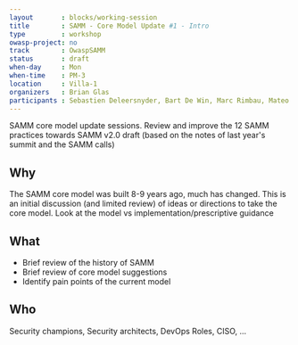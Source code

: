 ```yaml
---
layout       : blocks/working-session
title        : SAMM - Core Model Update #1 - Intro
type         : workshop
owasp-project: no
track        : OwaspSAMM
status       : draft
when-day     : Mon
when-time    : PM-3
location     : Villa-1
organizers   : Brian Glas
participants : Sebastien Deleersnyder, Bart De Win, Marc Rimbau, Mateo Martinez, Yan Kravchenko, Timo Pagel, Viktor Lindstrom
---
```


SAMM core model update sessions. Review and improve the 12 SAMM practices towards SAMM v2.0 draft (based on the notes of last year's summit and the SAMM calls)


## Why

The SAMM core model was built 8-9 years ago, much has changed. This is an initial discussion (and limited review) of ideas or directions to take the core model. Look at the model vs implementation/prescriptive guidance

## What

- Brief review of the history of SAMM
- Brief review of core model suggestions
- Identify pain points of the current model

## Who

Security champions, Security architects, DevOps Roles, CISO, ...
